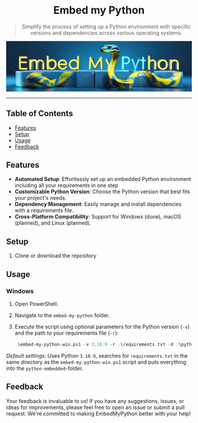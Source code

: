 <div align="center">
  <h1>Embed my Python</h1>

  <blockquote>Simplify the process of setting up a Python environment with specific versions and dependencies across various operating systems.</blockquote>

  <img src="resources/logo.jpg" title="Embed my Python logo" />
</div>

---

## Table of Contents

- [Features](#features)
- [Setup](#setup)
- [Usage](#usage)
- [Feedback](#feedback)

## Features

- **Automated Setup**: Effortlessly set up an embedded Python environment including all your requirements in one step
- **Customizable Python Version**: Choose the Python version that best fits your project's needs.
- **Dependency Management**: Easily manage and install dependencies with a requirements file.
- **Cross-Platform Compatibility**: Support for Windows (done), macOS (planned), and Linux (planned).

## Setup

1. Clone or download the repository

## Usage

### Windows

1. Open PowerShell.
2. Navigate to the `embed-my-python` folder.
3. Execute the script using optional parameters for the Python version (`-v`) and the path to your requirements file (`-r`):

   ```powershell
   .\embed-my-python-win.ps1 -v 3.10.9 -r .\requirements.txt -d .\python-embedded
   ```

_Default settings_: Uses Python `3.10.9`, searches for `requirements.txt` in the same directory as the `embed-my-python-win.ps1` script and puts everything into the `python-embedded`-folder.

## Feedback

Your feedback is invaluable to us! If you have any suggestions, issues, or ideas for improvements, please feel free to open an issue or submit a pull request. We're committed to making EmbedMyPython better with your help!
